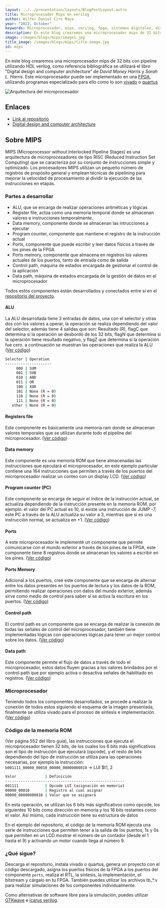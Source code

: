 ```yaml
---
layout: ../../presentation/layouts/BlogPostLayout.astro
title: Microprocesador Mips en verilog
author: Wilfer Daniel Ciro Maya
year: "2023, October"
keywords: Microprocesador, mips, verilog, fpga, sistemas digitales, diseño, arquitectura, hdl
description: En este blog crearemos una microprocesador mips de 32 bits con pipeline utilizando HDL verilog.
image: /images/blogs/mips/image1.jpg
title_image: /images/blogs/mips/title-image.jpg
id: mips
---
```


En este blog crearemos una microprocesador mips de 32 bits con pipeline utilizando HDL verilog, como referencia bibliográfica se utilizará el libro "Digital design and computer architecture" de *David Money Harris* y *Sarah L. Harris*. Este microprocesador puede ser implementado en una [FPGA](https://es.wikipedia.org/wiki/Matriz_de_puerta_programable_en_campo), utilizando programas especializado para ello como lo son [vivado](https://www.xilinx.com/support/download.html) o [quartus](https://www.intel.la/content/www/xl/es/products/details/fpga/development-tools/quartus-prime/resource.html)

![Arquitectura del microprocesador](/images/blogs/mips/image2.jpg)

## Enlaces

- [Link al repositorio](https://github.com/WilferCiro/blog-mips32bits)
- [Digital design and computer architecture](https://www.amazon.com/Digital-Design-Computer-Architecture-Harris/dp/0123944244)

## Sobre MIPS

MIPS (Microprocessor without Interlocked Pipeline Stages) es una arquitectura de microprocesadores de tipo RISC (Reduced Instruction Set Computing) que se caracteriza por su conjunto de instrucciones simple y optimizado. Los procesadores MIPS utilizan un pequeño número de registros de propósito general y emplean técnicas de pipelining para mejorar la velocidad de procesamiento al dividir la ejecución de las instrucciones en etapas.

### Partes a desarrollar

- ALU,  que se encarga de realizar operaciones aritméticas y lógicas
- Register file, actúa como una memoria temporal donde se almacenan valores e instrucciones temporalmente.
- Data memory, componente donde se almacenan las intrucciones a ejecutar
- Program counter, componente que mantiene el registro de la instrucción actual
- Ports, componente que puede escribir y leer datos físicos a través de los pines de la FPGA
- Ports memory, componente que almacena en registros los valores actuales de los puertos, tanto de entrada como de salida
- Control path, máquina de estados encargada de gestionar el control de la aplicación
- Data path, máquina de estados encargada de la gestión de datos en el microprocesador

Todos estos componentes están desarrollados y conectados entre sí en el [repositorio del proyecto](https://github.com/WilferCiro/blog-mips32bits).

#### ALU

La ALU desarrollada tiene 3 entradas de datos, una con el selector y otras dos con los valores a operar, la operación se realiza dependiendo del valor del selector, además tiene 4 salidas que son: Resultado (R), flagC que determina si la operación se desbordó de los 32 bits, flagN que determina si la operación tiene resultado negativo, y flagZ que determina si la operación fue cero. a continuación se muestran las operaciones que realiza la ALU ([Ver código](https://github.com/WilferCiro/blog-mips32bits/blob/main/modules/alu.v))

```sh
Selector | Operation
---------------------
     000 | SUM
     001 | SUB
     010 | AND
     011 | OR
     100 | XOR
     101 | None (R = 0)
     110 | None (R = 0)
     111 | None (R = 0)
   other | None (R = 0)
```

#### Registers file

Este componente es básicamente una memoria ram donde se almacenan valores temporales que se utilizan durante todo el pipeline del microprocesador. ([Ver código](https://github.com/WilferCiro/blog-mips32bits/blob/main/modules/sram.v))

#### Data memory

Este componente es una memoria ROM que tiene almacenadas las instrucciones que ejecutará el microprocesador, en este ejemplo particular contiene una 164 instrucciones que permiten a través de los puertos del microprocesador realizar un conteo con un display LCD. ([Ver código](https://github.com/WilferCiro/blog-mips32bits/blob/main/modules/flash.v))

#### Program counter (PC)

Este componente se encarga de seguir el índice de la instrucción actual, se actualiza dependiendo de la instrucción presente en la memoria ROM, por ejemplo: el valor del PC actual es 10, si existe una instrucción de JUMP -7, este PC a través de la ALU actualiza su valor a 3, mientras que si es una instrucción normal, se actualiza en +1. ([Ver código](https://github.com/WilferCiro/blog-mips32bits/blob/main/modules/program_counter.v))

#### Ports

A este microprocesador le implementé un componente que permite comunicarse con el mundo exterior a través de los pines de la FPGA, este componente tiene 8 registros donde se almacenan los valores a escribir en los pines. ([Ver código](https://github.com/WilferCiro/blog-mips32bits/blob/main/modules/ports.v))

#### Ports Memory 

Adicional a los puertos, creé este componente que se encarga de alternar entre los datos presentes en los puertos de lectura y los datos de la ROM, permitiendo realizar operaciones con datos del mundo exterior, además sirve como medio de control para saber si se activa la escritura en los puertos. ([Ver código](https://github.com/WilferCiro/blog-mips32bits/blob/main/modules/port_memory.v))

#### Control path

El control path es un componente que se encarga de realizar la conexión de todas las señales de control del microprocesador, también tiene implementadas lógicas con operaciones lógicas para tener un mejor control sobre los datos. ([Ver código](https://github.com/WilferCiro/blog-mips32bits/blob/main/modules/control_path.v))

#### Data path

Este componente permite el flujo de datos a través de todo el microprocesador, estos datos fluyen gracias a los valores brindados por el control path que por ejemplo activa o desactiva señales de habilitado en registros. ([Ver código](https://github.com/WilferCiro/blog-mips32bits/blob/main/modules/data_path.v))

### Microprocesador

Teniendo todos los componentes desarrollados, se procede a realizar la conexión de todos estos siguiendo el esquema de la imagen presentada, finalmente se utiliza vivado para el proceso de síntesis e implementación. ([Ver código](https://github.com/WilferCiro/blog-mips32bits/blob/main/modules/microprocessor.v))

### Código de la memoria ROM

(Ver página 552 del libro guía), las instrucciones que ejecuta el microprocesador tienen 32 bits, de los cuales los 6 bits más significativos son el tipo de instrucción que ejecutará (opcode), y el resto de bits dependiendo del tipo de instrucción se utiliza para las operaciones necesarias, por ejemplo la instrucción: `b001111_00000_00010_00000_00000000010` -> LUI $t1, 2

```sh
Valor             | Definición
------------------------------------------------------
001111            | Opcode LUI (asignación en memoria)
00000_00010       | Registro al cual asignar
00000_00000000010 | Valor que se asignará
```

En esta operación, se utilizan los 6 bits más significativos como opcode, los siguientes 10 bits como dirección en memoria y los 16 bits restantes como el valor. Así mismo, cada instrucción tiene su estructura de datos

En el ejemplo del repositorio, el código de la memoria ROM ejecuta una serie de instrucciones que permiten tener a la salida de los puertos, 1s y 0s que permiten en un LCD mostrar el número de un contador (desde el 1 hasta el 9) y activando un motor cuando llega al número 9.

### ¿Qué sigue?

Descarga el repositorio, instala vivado o quartus, genera un proyecto con el código descargado, asigna los puertos físicos de la FPGA a los puertos del componente `ports`, realiza el RTL, la síntesis, la implementación, el bitstream y cárgalo en tu FPGA. También puedes utilizar los archivos tb_*.v para realizar simulaciones de los componentes individualmente.

Como alternativas de software libre para la simulación, puedes utilizar [GTKwave](https://gtkwave.sourceforge.net/) e [icarus verilog](https://bleyer.org/icarus/).